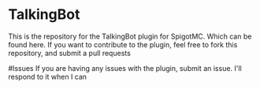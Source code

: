 # TalkingBot
This is the repository for the TalkingBot plugin for SpigotMC. Which can be found here. If you want to contribute to the plugin, feel free to fork this repository, and submit a pull requests

#Issues
If you are having any issues with the plugin, submit an issue. I'll respond to it when I can

